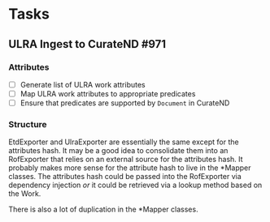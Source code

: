 # Tasks

## ULRA Ingest to CurateND #971

### Attributes
 - [ ] Generate list of ULRA work attributes
 - [ ] Map ULRA work attributes to appropriate predicates
 - [ ] Ensure that predicates are supported by `Document` in CurateND

### Structure
EtdExporter and UlraExporter are essentially the same except for the attributes hash. It may be a good idea to consolidate them into an RofExporter that relies on an external source for the attributes hash. It probably makes more sense for the attribute hash to live in the *Mapper classes. The attributes hash could be passed into the RofExporter via dependency injection _or_ it could be retrieved via a lookup method based on the Work.

There is also a lot of duplication in the *Mapper classes.